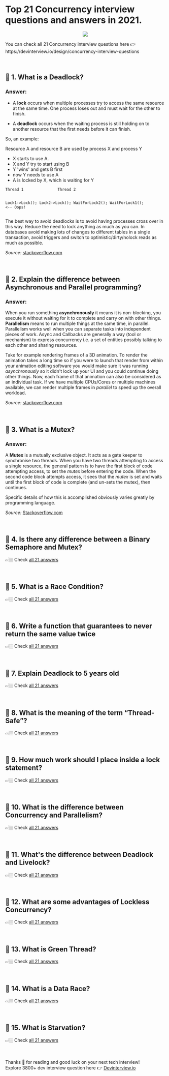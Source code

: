 <div data-v-5e9078c0=""><h1 data-v-5e9078c0="">
      Top 21 Concurrency interview
      questions and answers in 2021.
    </h1> <p data-v-5e9078c0="" align="center"><a data-v-5e9078c0="" href="https://devinterview.io/"><img data-v-5e9078c0="" src="https://source.unsplash.com/collection/52661698/700x350"></a></p> <p data-v-5e9078c0="">
      You can check all
      21
      Concurrency interview questions here 👉
      https://devinterview.io/design/concurrency-interview-questions
    </p> <br data-v-5e9078c0=""> <div data-v-5e9078c0="" class="unit"><div><h2>🔹 1. What is a Deadlock?</h2></div> <div><h3>Answer:</h3> <div class="answer"><div><div><div class="AnswerBody"><ul><li><p>A <strong>lock</strong> occurs when multiple processes try to access the same resource at the same time. One process loses out and must wait for the other to finish.</p></li><li><p>A <strong>deadlock</strong> occurs when the waiting process is still holding on to another resource that the first needs before it can finish.</p></li></ul><p></p><div><div><div><div></div></div></div></div><p></p><p>So, an example:</p><p>Resource A and resource B are used by process X and process Y</p><ul><li>X starts to use A.</li><li>X and Y try to start using B</li><li>Y 'wins' and gets B first</li><li>now Y needs to use A</li><li>A is locked by X, which is waiting for Y</li></ul><pre><code>Thread 1               Thread 2

Lock1-&gt;Lock();         Lock2-&gt;Lock();
WaitForLock2();        WaitForLock1();   &lt;-- Oops!</code></pre><p>The best way to avoid deadlocks is to avoid having processes cross over in this way. Reduce the need to lock anything as much as you can. In databases avoid making lots of changes to different tables in a single transaction, avoid triggers and switch to optimistic/dirty/nolock reads as much as possible.</p></div></div><div class="row my-2"><div><span><i>Source:</i>&nbsp;<span><a href="https://stackoverflow.com/questions/34512/what-is-a-deadlock" rel="noreferrer" target="_blank" title="What is a Deadlock? Interview Questions Source To Answer">stackoverflow.com</a></span></span>&nbsp; &nbsp;</div></div></div></div></div> <br><br></div><div data-v-5e9078c0="" class="unit"><div><h2>🔹 2. Explain the difference between Asynchronous and Parallel programming?</h2></div> <div><h3>Answer:</h3> <div class="answer"><div><div><div class="AnswerBody"><p>When you run something <strong>asynchronously</strong> it means it is non-blocking, you execute it without waiting for it to complete and carry on with other things. 
<strong>Parallelism</strong> means to run multiple things at the same time, in parallel. Parallelism works well when you can separate tasks into independent pieces of work. Async and Callbacks are generally a way (tool or mechanism) to express concurrency i.e. a set of entities possibly talking to each other and sharing resources. </p><p>Take for example rendering frames of a 3D animation. To render the animation takes a long time so if you were to launch that render from within your animation editing software you would make sure it was running <em>asynchronously</em> so it didn't lock up your UI and you could continue doing other things. Now, each frame of that animation can also be considered as an individual task. If we have multiple CPUs/Cores or multiple machines available, we can render multiple frames in <em>parallel</em> to speed up the overall workload.</p></div></div><div class="row my-2"><div><span><i>Source:</i>&nbsp;<span><a href="https://stackoverflow.com/questions/6133574/how-to-articulate-the-difference-between-asynchronous-and-parallel-programming#:~:text=13%20Answers&amp;text=When%20you%20run%20something%20asynchronously,into%20independent%20pieces%20of%20work." rel="noreferrer" target="_blank" title="Explain the difference between Asynchronous and Parallel programming? Interview Questions Source To Answer">stackoverflow.com</a></span></span>&nbsp; &nbsp;</div></div></div></div></div> <br><br></div><div data-v-5e9078c0="" class="unit"><div><h2>🔹 3. What is a Mutex?</h2></div> <div><h3>Answer:</h3> <div class="answer"><div><div><div class="AnswerBody"><p>A <strong>Mutex</strong> is a mutually exclusive object. It acts as a gate keeper to synchronise two threads. When you have two threads attempting to access a single resource, the general pattern is to have the first block of code attempting access, to set the <em>mutex</em> before entering the code. When the second code block attempts access, it sees that the <em>mutex</em> is set and waits until the first block of code is complete (and un-sets the mutex), then continues.</p><p>Specific details of how this is accomplished obviously varies greatly by programming language.</p><p></p><div><div><div><div></div></div></div></div><p></p></div></div><div class="row my-2"><div><span><i>Source:</i>&nbsp;<span><a href="https://stackoverflow.com/questions/34524/what-is-a-mutex" rel="noreferrer" target="_blank" title="What is a Mutex? Interview Questions Source To Answer">Stackoverflow.com</a></span></span>&nbsp; &nbsp;</div></div></div></div></div> <br><br></div><div data-v-5e9078c0="" class="unit"><div><h2>🔹 4. Is there any difference between a Binary Semaphore and Mutex?</h2></div> <div>
    👉🏼 Check
    <a href="https://devinterview.io/design/concurrency-interview-questions">all 21 answers</a></div> <br><br></div><div data-v-5e9078c0="" class="unit"><div><h2>🔹 5. What is a Race Condition?</h2></div> <div>
    👉🏼 Check
    <a href="https://devinterview.io/design/concurrency-interview-questions">all 21 answers</a></div> <br><br></div><div data-v-5e9078c0="" class="unit"><div><h2>🔹 6. Write a function that guarantees to never return the same value twice</h2></div> <div>
    👉🏼 Check
    <a href="https://devinterview.io/design/concurrency-interview-questions">all 21 answers</a></div> <br><br></div><div data-v-5e9078c0="" class="unit"><div><h2>🔹 7. Explain Deadlock to 5 years old</h2></div> <div>
    👉🏼 Check
    <a href="https://devinterview.io/design/concurrency-interview-questions">all 21 answers</a></div> <br><br></div><div data-v-5e9078c0="" class="unit"><div><h2>🔹 8. What is the meaning of the term “Thread-Safe”?</h2></div> <div>
    👉🏼 Check
    <a href="https://devinterview.io/design/concurrency-interview-questions">all 21 answers</a></div> <br><br></div><div data-v-5e9078c0="" class="unit"><div><h2>🔹 9. How much work should I place inside a lock statement?</h2></div> <div>
    👉🏼 Check
    <a href="https://devinterview.io/design/concurrency-interview-questions">all 21 answers</a></div> <br><br></div><div data-v-5e9078c0="" class="unit"><div><h2>🔹 10. What is the difference between Concurrency and Parallelism?</h2></div> <div>
    👉🏼 Check
    <a href="https://devinterview.io/design/concurrency-interview-questions">all 21 answers</a></div> <br><br></div><div data-v-5e9078c0="" class="unit"><div><h2>🔹 11. What's the difference between Deadlock and Livelock?</h2></div> <div>
    👉🏼 Check
    <a href="https://devinterview.io/design/concurrency-interview-questions">all 21 answers</a></div> <br><br></div><div data-v-5e9078c0="" class="unit"><div><h2>🔹 12. What are some advantages of Lockless Concurrency?</h2></div> <div>
    👉🏼 Check
    <a href="https://devinterview.io/design/concurrency-interview-questions">all 21 answers</a></div> <br><br></div><div data-v-5e9078c0="" class="unit"><div><h2>🔹 13. What is Green Thread?</h2></div> <div>
    👉🏼 Check
    <a href="https://devinterview.io/design/concurrency-interview-questions">all 21 answers</a></div> <br><br></div><div data-v-5e9078c0="" class="unit"><div><h2>🔹 14. What is a Data Race?</h2></div> <div>
    👉🏼 Check
    <a href="https://devinterview.io/design/concurrency-interview-questions">all 21 answers</a></div> <br><br></div><div data-v-5e9078c0="" class="unit"><div><h2>🔹 15. What is Starvation?</h2></div> <div>
    👉🏼 Check
    <a href="https://devinterview.io/design/concurrency-interview-questions">all 21 answers</a></div> <br><br></div> <div data-v-5e9078c0="" class="end"></div> <br data-v-5e9078c0="">
    Thanks 🙌 for reading and good luck on your next tech interview!
    <br data-v-5e9078c0="">
    Explore 3800+ dev interview question here 👉
    <a data-v-5e9078c0="" href="https://devinterview.io/">Devinterview.io</a></div>
